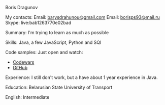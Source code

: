 Boris Dragunov

My contacts:
Email: barysdrahunou@gmail.com
Email: borisps93@mail.ru
Skype: live:bab1263770e02bad

Summary:
I'm trying to learn as much as possible

Skills:
Java, a few JavaScript, Python and SQl

Code samples:
Just open and watch:
 - [Codewars](https://www.codewars.com/users/BorisDragunov)
-  [GitHub](https://github.com/BarysDrahunou)

Experience:
 I still don't work, but a have about 1 year experience in Java.

Education:
Belarusian State University of Transport

English:
Intermediate
